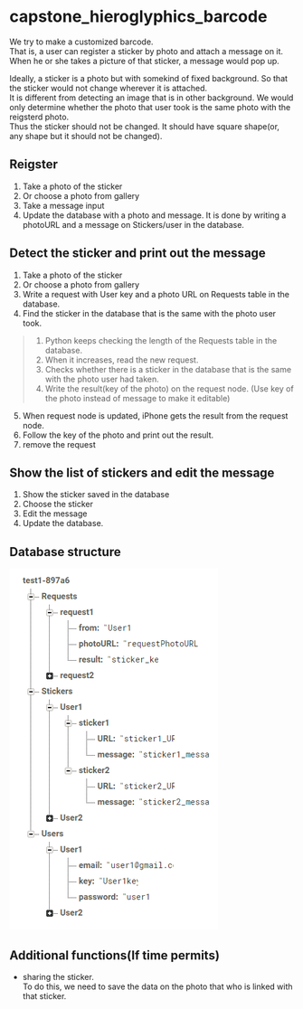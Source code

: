 # capstone_hieroglyphics_barcode

We try to make a customized barcode.  
That is, a user can register a sticker by photo and attach a message on it.  
When he or she takes a picture of that sticker, a message would pop up.  

Ideally, a sticker is a photo but with somekind of fixed background. So that the sticker would not change wherever it is attached.  
It is different from detecting an image that is in other background. We would only determine whether the photo that user took is the same photo with the reigsterd photo.  
Thus the sticker should not be changed. It should have square shape(or, any shape but it should not be changed).


## Reigster
1. Take a photo of the sticker
2. Or choose a photo from gallery
3. Take a message input
4. Update the database with a photo and message.
  It is done by writing a photoURL and a message on Stickers/user in the database.


## Detect the sticker and print out the message
1. Take a photo of the sticker
2. Or choose a photo from gallery
3. Write a request with User key and a photo URL on Requests table in the database.
4. Find the sticker in the database that is the same with the photo user took.
>  1) Python keeps checking the length of the Requests table in the database.
>  2) When it increases, read the new request.
>  3) Checks whether there is a sticker in the database that is the same with the photo user had taken.
>  4) Write the result(key of the photo) on the request node. (Use key of the photo instead of message to make it editable)
5. When request node is updated, iPhone gets the result from the request node.
6. Follow the key of the photo and print out the result.
7. remove the request


## Show the list of stickers and edit the message
1. Show the sticker saved in the database
2. Choose the sticker
3. Edit the message
4. Update the database.

## Database structure
![alt text](/DB_structure.png )

## Additional functions(If time permits)
* sharing the sticker.  
  To do this, we need to save the data on the photo that who is linked with that sticker.
